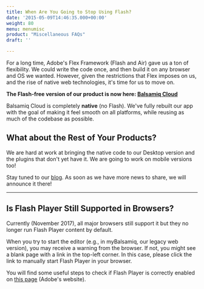 ```yaml
---
title: When Are You Going to Stop Using Flash?
date: '2015-05-09T14:46:35.000+00:00'
weight: 80
menu: menumisc
product: "Miscellaneous FAQs"
draft: ''

---
```

For a long time, Adobe's Flex Framework (Flash and Air) gave us a ton of flexibility. We could write the code once, and then build it on any browser and OS we wanted. However, given the restrictions that Flex imposes on us, and the rise of native web technologies, it's time for us to move on.

**The Flash-free version of our product is now here: [Balsamiq Cloud](https://balsamiq.cloud/)**

Balsamiq Cloud is completely **native** (no Flash). We've fully rebuilt our app with the goal of making it feel smooth on all platforms, while reusing as much of the codebase as possible.

## What about the Rest of Your Products?

We are hard at work at bringing the native code to our Desktop version and the plugins that don't yet have it. We are going to work on mobile versions too!

Stay tuned to our [blog](http://blogs.balsamiq.com/product/). As soon as we have more news to share, we will announce it there!

---

## Is Flash Player Still Supported in Browsers?

Currently (November 2017), all major browsers still support it but they no longer run Flash Player content by default.

When you try to start the editor (e.g., in myBalsamiq, our legacy web version), you may receive a warning from the browser. If not, you might see a blank page with a link in the top-left corner. In this case, please click the link to manually start Flash Player in your browser.

You will find some useful steps to check if Flash Player is correctly enabled on [this page](https://helpx.adobe.com/flash-player.html) (Adobe's website).
